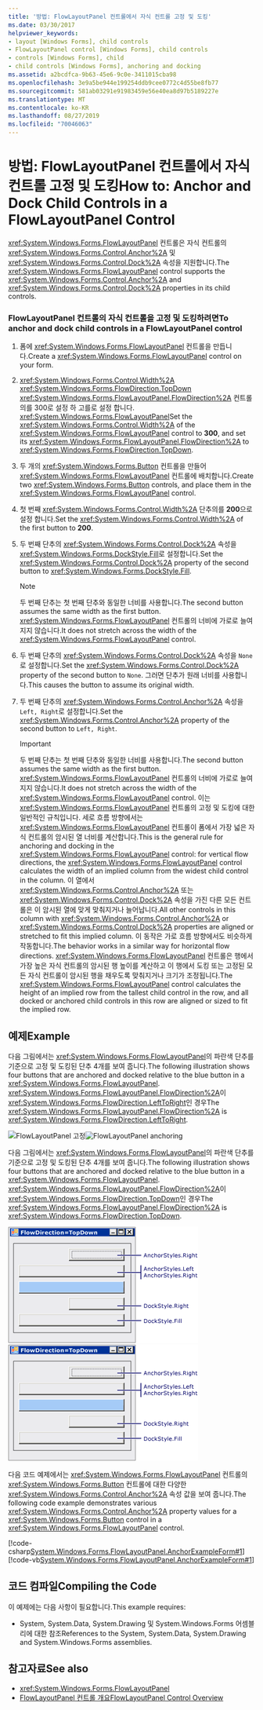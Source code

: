 ```yaml
---
title: '방법: FlowLayoutPanel 컨트롤에서 자식 컨트롤 고정 및 도킹'
ms.date: 03/30/2017
helpviewer_keywords:
- layout [Windows Forms], child controls
- FlowLayoutPanel control [Windows Forms], child controls
- controls [Windows Forms], child
- child controls [Windows Forms], anchoring and docking
ms.assetid: a2bcdfca-9b63-45e6-9c0e-3411015cba98
ms.openlocfilehash: 3e9a5be944e199254ddb9cee0772c4d55be8fb77
ms.sourcegitcommit: 581ab03291e91983459e56e40ea8d97b5189227e
ms.translationtype: MT
ms.contentlocale: ko-KR
ms.lasthandoff: 08/27/2019
ms.locfileid: "70046063"
---
```

# <a name="how-to-anchor-and-dock-child-controls-in-a-flowlayoutpanel-control"></a><span data-ttu-id="12e33-102">방법: FlowLayoutPanel 컨트롤에서 자식 컨트롤 고정 및 도킹</span><span class="sxs-lookup"><span data-stu-id="12e33-102">How to: Anchor and Dock Child Controls in a FlowLayoutPanel Control</span></span>

<span data-ttu-id="12e33-103"><xref:System.Windows.Forms.FlowLayoutPanel> 컨트롤은 자식 컨트롤의 <xref:System.Windows.Forms.Control.Anchor%2A> 및 <xref:System.Windows.Forms.Control.Dock%2A> 속성을 지원합니다.</span><span class="sxs-lookup"><span data-stu-id="12e33-103">The <xref:System.Windows.Forms.FlowLayoutPanel> control supports the <xref:System.Windows.Forms.Control.Anchor%2A> and <xref:System.Windows.Forms.Control.Dock%2A> properties in its child controls.</span></span>

### <a name="to-anchor-and-dock-child-controls-in-a-flowlayoutpanel-control"></a><span data-ttu-id="12e33-104">FlowLayoutPanel 컨트롤의 자식 컨트롤을 고정 및 도킹하려면</span><span class="sxs-lookup"><span data-stu-id="12e33-104">To anchor and dock child controls in a FlowLayoutPanel control</span></span>

1. <span data-ttu-id="12e33-105">폼에 <xref:System.Windows.Forms.FlowLayoutPanel> 컨트롤을 만듭니다.</span><span class="sxs-lookup"><span data-stu-id="12e33-105">Create a <xref:System.Windows.Forms.FlowLayoutPanel> control on your form.</span></span>

2. <span data-ttu-id="12e33-106"><xref:System.Windows.Forms.Control.Width%2A> <xref:System.Windows.Forms.FlowDirection.TopDown> <xref:System.Windows.Forms.FlowLayoutPanel.FlowDirection%2A> 컨트롤의를 300로 설정 하 고를로 설정 합니다. <xref:System.Windows.Forms.FlowLayoutPanel></span><span class="sxs-lookup"><span data-stu-id="12e33-106">Set the <xref:System.Windows.Forms.Control.Width%2A> of the <xref:System.Windows.Forms.FlowLayoutPanel> control to **300**, and set its <xref:System.Windows.Forms.FlowLayoutPanel.FlowDirection%2A> to <xref:System.Windows.Forms.FlowDirection.TopDown>.</span></span>

3. <span data-ttu-id="12e33-107">두 개의 <xref:System.Windows.Forms.Button> 컨트롤을 만들어 <xref:System.Windows.Forms.FlowLayoutPanel> 컨트롤에 배치합니다.</span><span class="sxs-lookup"><span data-stu-id="12e33-107">Create two <xref:System.Windows.Forms.Button> controls, and place them in the <xref:System.Windows.Forms.FlowLayoutPanel> control.</span></span>

4. <span data-ttu-id="12e33-108">첫 번째 <xref:System.Windows.Forms.Control.Width%2A> 단추의를 **200**으로 설정 합니다.</span><span class="sxs-lookup"><span data-stu-id="12e33-108">Set the <xref:System.Windows.Forms.Control.Width%2A> of the first button to **200**.</span></span>

5. <span data-ttu-id="12e33-109">두 번째 단추의 <xref:System.Windows.Forms.Control.Dock%2A> 속성을 <xref:System.Windows.Forms.DockStyle.Fill>로 설정합니다.</span><span class="sxs-lookup"><span data-stu-id="12e33-109">Set the <xref:System.Windows.Forms.Control.Dock%2A> property of the second button to <xref:System.Windows.Forms.DockStyle.Fill>.</span></span>

    > [!NOTE]
    > <span data-ttu-id="12e33-110">두 번째 단추는 첫 번째 단추와 동일한 너비를 사용합니다.</span><span class="sxs-lookup"><span data-stu-id="12e33-110">The second button assumes the same width as the first button.</span></span> <span data-ttu-id="12e33-111"><xref:System.Windows.Forms.FlowLayoutPanel> 컨트롤의 너비에 가로로 늘여지지 않습니다.</span><span class="sxs-lookup"><span data-stu-id="12e33-111">It does not stretch across the width of the <xref:System.Windows.Forms.FlowLayoutPanel> control.</span></span>

6. <span data-ttu-id="12e33-112">두 번째 단추의 <xref:System.Windows.Forms.Control.Dock%2A> 속성을 `None`로 설정합니다.</span><span class="sxs-lookup"><span data-stu-id="12e33-112">Set the <xref:System.Windows.Forms.Control.Dock%2A> property of the second button to `None`.</span></span> <span data-ttu-id="12e33-113">그러면 단추가 원래 너비를 사용합니다.</span><span class="sxs-lookup"><span data-stu-id="12e33-113">This causes the button to assume its original width.</span></span>

7. <span data-ttu-id="12e33-114">두 번째 단추의 <xref:System.Windows.Forms.Control.Anchor%2A> 속성을 `Left, Right`로 설정합니다.</span><span class="sxs-lookup"><span data-stu-id="12e33-114">Set the <xref:System.Windows.Forms.Control.Anchor%2A> property of the second button to `Left, Right`.</span></span>

    > [!IMPORTANT]
    > <span data-ttu-id="12e33-115">두 번째 단추는 첫 번째 단추와 동일한 너비를 사용합니다.</span><span class="sxs-lookup"><span data-stu-id="12e33-115">The second button assumes the same width as the first button.</span></span> <span data-ttu-id="12e33-116"><xref:System.Windows.Forms.FlowLayoutPanel> 컨트롤의 너비에 가로로 늘여지지 않습니다.</span><span class="sxs-lookup"><span data-stu-id="12e33-116">It does not stretch across the width of the <xref:System.Windows.Forms.FlowLayoutPanel> control.</span></span> <span data-ttu-id="12e33-117">이는 <xref:System.Windows.Forms.FlowLayoutPanel> 컨트롤의 고정 및 도킹에 대한 일반적인 규칙입니다. 세로 흐름 방향에서는 <xref:System.Windows.Forms.FlowLayoutPanel> 컨트롤이 폼에서 가장 넓은 자식 컨트롤의 암시된 열 너비를 계산합니다.</span><span class="sxs-lookup"><span data-stu-id="12e33-117">This is the general rule for anchoring and docking in the <xref:System.Windows.Forms.FlowLayoutPanel> control: for vertical flow directions, the <xref:System.Windows.Forms.FlowLayoutPanel> control calculates the width of an implied column from the widest child control in the column.</span></span> <span data-ttu-id="12e33-118">이 열에서 <xref:System.Windows.Forms.Control.Anchor%2A> 또는 <xref:System.Windows.Forms.Control.Dock%2A> 속성을 가진 다른 모든 컨트롤은 이 암시된 열에 맞게 맞춰지거나 늘어납니다.</span><span class="sxs-lookup"><span data-stu-id="12e33-118">All other controls in this column with <xref:System.Windows.Forms.Control.Anchor%2A> or <xref:System.Windows.Forms.Control.Dock%2A> properties are aligned or stretched to fit this implied column.</span></span> <span data-ttu-id="12e33-119">이 동작은 가로 흐름 방향에서도 비슷하게 작동합니다.</span><span class="sxs-lookup"><span data-stu-id="12e33-119">The behavior works in a similar way for horizontal flow directions.</span></span> <span data-ttu-id="12e33-120"><xref:System.Windows.Forms.FlowLayoutPanel> 컨트롤은 행에서 가장 높은 자식 컨트롤의 암시된 행 높이를 계산하고 이 행에서 도킹 또는 고정된 모든 자식 컨트롤이 암시된 행을 채우도록 맞춰지거나 크기가 조정됩니다.</span><span class="sxs-lookup"><span data-stu-id="12e33-120">The <xref:System.Windows.Forms.FlowLayoutPanel> control calculates the height of an implied row from the tallest child control in the row, and all docked or anchored child controls in this row are aligned or sized to fit the implied row.</span></span>

## <a name="example"></a><span data-ttu-id="12e33-121">예제</span><span class="sxs-lookup"><span data-stu-id="12e33-121">Example</span></span>

<span data-ttu-id="12e33-122">다음 그림에서는 <xref:System.Windows.Forms.FlowLayoutPanel>의 파란색 단추를 기준으로 고정 및 도킹된 단추 4개를 보여 줍니다.</span><span class="sxs-lookup"><span data-stu-id="12e33-122">The following illustration shows four buttons that are anchored and docked relative to the blue button in a <xref:System.Windows.Forms.FlowLayoutPanel>.</span></span> <span data-ttu-id="12e33-123"><xref:System.Windows.Forms.FlowLayoutPanel.FlowDirection%2A>이 <xref:System.Windows.Forms.FlowDirection.LeftToRight>인 경우</span><span class="sxs-lookup"><span data-stu-id="12e33-123">The <xref:System.Windows.Forms.FlowLayoutPanel.FlowDirection%2A> is <xref:System.Windows.Forms.FlowDirection.LeftToRight>.</span></span>

<span data-ttu-id="12e33-124">![FlowLayoutPanel 고정](./media/net-flpanchorexp.gif "NET_FLPanchorExp")</span><span class="sxs-lookup"><span data-stu-id="12e33-124">![FlowLayoutPanel anchoring](./media/net-flpanchorexp.gif "NET_FLPanchorExp")</span></span>

<span data-ttu-id="12e33-125">다음 그림에서는 <xref:System.Windows.Forms.FlowLayoutPanel>의 파란색 단추를 기준으로 고정 및 도킹된 단추 4개를 보여 줍니다.</span><span class="sxs-lookup"><span data-stu-id="12e33-125">The following illustration shows four buttons that are anchored and docked relative to the blue button in a <xref:System.Windows.Forms.FlowLayoutPanel>.</span></span> <span data-ttu-id="12e33-126"><xref:System.Windows.Forms.FlowLayoutPanel.FlowDirection%2A>이 <xref:System.Windows.Forms.FlowDirection.TopDown>인 경우</span><span class="sxs-lookup"><span data-stu-id="12e33-126">The <xref:System.Windows.Forms.FlowLayoutPanel.FlowDirection%2A> is <xref:System.Windows.Forms.FlowDirection.TopDown>.</span></span>

<span data-ttu-id="12e33-127">![FlowLayoutPanel 고정](./media/vs-flpanchor2.gif "VS_FLPanchor2")</span><span class="sxs-lookup"><span data-stu-id="12e33-127">![FlowLayoutPanel anchoring](./media/vs-flpanchor2.gif "VS_FLPanchor2")</span></span>

<span data-ttu-id="12e33-128">다음 코드 예제에서는 <xref:System.Windows.Forms.FlowLayoutPanel> 컨트롤의 <xref:System.Windows.Forms.Button> 컨트롤에 대한 다양한 <xref:System.Windows.Forms.Control.Anchor%2A> 속성 값을 보여 줍니다.</span><span class="sxs-lookup"><span data-stu-id="12e33-128">The following code example demonstrates various <xref:System.Windows.Forms.Control.Anchor%2A> property values for a <xref:System.Windows.Forms.Button> control in a <xref:System.Windows.Forms.FlowLayoutPanel> control.</span></span>

[!code-csharp[System.Windows.Forms.FlowLayoutPanel.AnchorExampleForm#1](~/samples/snippets/csharp/VS_Snippets_Winforms/System.Windows.Forms.FlowLayoutPanel.AnchorExampleForm/CS/FlpAnchorExampleForm.cs#1)]
[!code-vb[System.Windows.Forms.FlowLayoutPanel.AnchorExampleForm#1](~/samples/snippets/visualbasic/VS_Snippets_Winforms/System.Windows.Forms.FlowLayoutPanel.AnchorExampleForm/VB/FlpAnchorExampleForm.vb#1)]

## <a name="compiling-the-code"></a><span data-ttu-id="12e33-129">코드 컴파일</span><span class="sxs-lookup"><span data-stu-id="12e33-129">Compiling the Code</span></span>

<span data-ttu-id="12e33-130">이 예제에는 다음 사항이 필요합니다.</span><span class="sxs-lookup"><span data-stu-id="12e33-130">This example requires:</span></span>

- <span data-ttu-id="12e33-131">System, System.Data, System.Drawing 및 System.Windows.Forms 어셈블리에 대한 참조</span><span class="sxs-lookup"><span data-stu-id="12e33-131">References to the System, System.Data, System.Drawing and System.Windows.Forms assemblies.</span></span>

## <a name="see-also"></a><span data-ttu-id="12e33-132">참고자료</span><span class="sxs-lookup"><span data-stu-id="12e33-132">See also</span></span>

- <xref:System.Windows.Forms.FlowLayoutPanel>
- [<span data-ttu-id="12e33-133">FlowLayoutPanel 컨트롤 개요</span><span class="sxs-lookup"><span data-stu-id="12e33-133">FlowLayoutPanel Control Overview</span></span>](flowlayoutpanel-control-overview.md)
